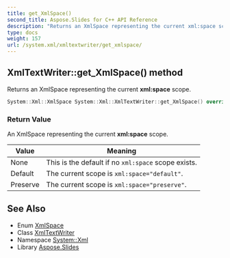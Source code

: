 ```yaml
---
title: get_XmlSpace()
second_title: Aspose.Slides for C++ API Reference
description: "Returns an XmlSpace representing the current xml:space scope."
type: docs
weight: 157
url: /system.xml/xmltextwriter/get_xmlspace/
---
```

## XmlTextWriter::get_XmlSpace() method


Returns an XmlSpace representing the current **xml:space** scope.

```cpp
System::Xml::XmlSpace System::Xml::XmlTextWriter::get_XmlSpace() override
```


### Return Value

An XmlSpace representing the current **xml:space** scope.



| Value | Meaning |
| --- | --- |
| None | This is the default if no `xml:space` scope exists. |
| Default | The current scope is `xml:space="default"`. |
| Preserve | The current scope is `xml:space="preserve"`. |


## See Also

* Enum [XmlSpace](../../xmlspace/)
* Class [XmlTextWriter](../)
* Namespace [System::Xml](../../)
* Library [Aspose.Slides](../../../)